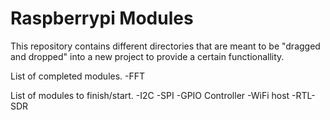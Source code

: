 # Raspberrypi Modules

This repository contains different directories that are meant to be "dragged and dropped" into a new project to provide a certain functionallity.

List of completed modules.
-FFT

List of modules to finish/start.
-I2C
-SPI
-GPIO Controller
-WiFi host
-RTL-SDR